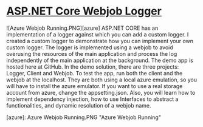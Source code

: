 # [ASP.NET Core Webjob Logger](https://oarklimited.wordpress.com/asp-net-core-azure-webjob-logger)

![Azure Webjob Running.PNG][azure]
ASP.NET CORE has an implementation of a logger against which you can add a custom logger. I created a custom logger to demonstrate how you can implement your own custom logger. 
The logger is implemented using a webjob to avoid overusing the resources of the main application and process the log independently of the main application at the background.
The demo app is hosted here at GitHub. In the demo solution, there are three projects: Logger, Client and Webjob.
To test the app, run both the client and the webjob at the localhost. They are both using a local azure emulation, so you will have to install the azure emulator. 
If you want to use a real storage account from azure, change the appsetting.json.
Also, you will learn how to implement dependency injection, how to use Interfaces to abstract a functionalities, and dynamic resolution of a webjob name.



[azure]: Azure Webjob Running.PNG "Azure Webjob Running"

